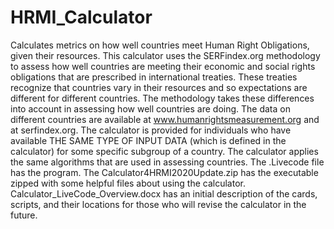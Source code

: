 # HRMI_Calculator
Calculates metrics on how well countries meet Human Right Obligations, given their resources.
This calculator uses the SERFindex.org methodology to assess how well countries are meeting 
their economic and social rights obligations that are prescribed in international treaties.
These treaties recognize that countries vary in their resources and so expectations are
different for different countries. The methodology takes these differences into account in
assessing how well countries are doing. 
The data on different countries are available at www.humanrightsmeasurement.org and at
serfindex.org. The calculator is provided for individuals who have available THE SAME TYPE OF
INPUT DATA (which is defined in the calculator) for some specific subgroup of a country. The 
calculator applies the same algorithms that are used in assessing countries.
The .Livecode file has the program. The Calculator4HRMI2020Update.zip has the executable zipped
with some helpful files about using the calculator. Calculator_LiveCode_Overview.docx has an
initial description of the cards, scripts, and their locations for those who will revise the 
calculator in the future.
